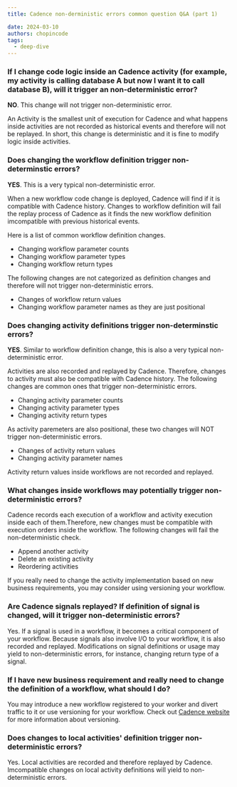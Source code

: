 ```yaml
---
title: Cadence non-derministic errors common question Q&A (part 1)

date: 2024-03-10
authors: chopincode
tags:
  - deep-dive
---
```


### If I change code logic inside an Cadence activity (for example, my activity is calling database A but now I want it to call database B),  will it trigger an non-deterministic error?

<b>NO</b>. This change will not trigger non-deterministic error.

An Activity is the smallest unit of execution for Cadence and what happens inside activities are not recorded as historical events and therefore will not be replayed. In short, this change is deterministic and it is fine to modify logic inside activities.

### Does changing the workflow definition trigger non-determinstic errors?

<b>YES</b>. This is a very typical non-deterministic error.

When a new workflow code change is deployed, Cadence will find if it is compatible with
Cadence history. Changes to workflow definition will fail the replay process of Cadence
as it finds the new workflow definition imcompatible with previous historical events.

Here is a list of common workflow definition changes.
- Changing workflow parameter counts
- Changing workflow parameter types
- Changing workflow return types

The following changes are not categorized as definition changes and therefore will not
trigger non-deterministic errors.
- Changes of workflow return values
- Changing workflow parameter names as they are just positional

<!-- truncate -->

### Does changing activity definitions trigger non-determinstic errors?

<b>YES</b>. Similar to workflow definition change, this is also a very typical non-deterministic error.

Activities are also recorded and replayed by Cadence. Therefore, changes to activity must also be compatible with Cadence history. The following changes are common ones that trigger non-deterministic errors.
- Changing activity parameter counts
- Changing activity parameter types
- Changing activity return types

As activity paremeters are also positional, these two changes will NOT trigger non-deterministic errors.
- Changes of activity return values
- Changing activity parameter names

Activity return values inside workflows are not recorded and replayed.

### What changes inside workflows may potentially trigger non-deterministic errors?

Cadence records each execution of a workflow and activity execution inside each of them.Therefore, new changes must be compatible with execution orders inside the workflow. The following changes will fail the non-deterministic check.

- Append another activity
- Delete an existing activity
- Reordering activities

If you really need to change the activity implementation based on new business requirements, you may consider using versioning your workflow.

### Are Cadence signals replayed? If definition of signal is changed, will it trigger non-deterministic errors?

Yes. If a signal is used in a workflow, it becomes a critical component of your workflow. Because signals also involve I/O to your workflow, it is also recorded and replayed. Modifications on signal definitions or usage may yield to non-deterministic errors, for instance, changing return type of a signal.

### If I have new business requirement and really need to change the definition of a workflow, what should I do?

You may introduce a new workflow registered to your worker and divert traffic to it or use versioning for your workflow. Check out [Cadence website](https://cadenceworkflow.io/docs/go-client/workflow-versioning/) for more information about versioning.

### Does changes to local activities' definition trigger non-deterministic errors?

Yes. Local activities are recorded and therefore replayed by Cadence. Imcompatible changes on local activity definitions will yield to non-deterministic errors.

